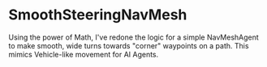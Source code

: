 # SmoothSteeringNavMesh
Using the power of Math, I've redone the logic for a simple NavMeshAgent to make smooth, wide turns towards "corner" waypoints on a path. This mimics Vehicle-like movement for AI Agents.
